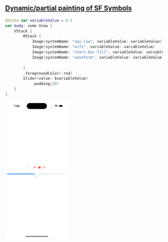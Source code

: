## [Dynamic/partial painting of SF Symbols](https://www.hackingwithswift.com/quick-start/swiftui/how-to-dynamically-adjust-the-color-of-an-sf-symbol)

```swift
@State var variableValue = 0.5
var body: some View {
    VStack {
        HStack {
            Image(systemName: "aqi.low", variableValue: variableValue)
            Image(systemName: "wifi", variableValue: variableValue)
            Image(systemName: "chart.bar.fill", variableValue: variableValue)
            Image(systemName: "waveform", variableValue: variableValue)
            
        }
        .foregroundColor(.red)
        Slider(value: $variableValue)
            .padding(10)
    }
}
```

<img src="preview.gif" width="40%" >
